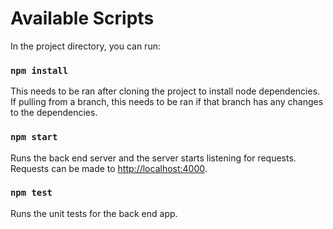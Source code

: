 # Available Scripts

In the project directory, you can run:
### `npm install`
This needs to be ran after cloning the project to install node dependencies. If pulling from a branch, this needs to be
ran if that branch has any changes to the dependencies.

### `npm start`

Runs the back end server and the server starts listening for requests. Requests can be made to
[http://localhost:4000](http://localhost:4000).

### `npm test`

Runs the unit tests for the back end app.